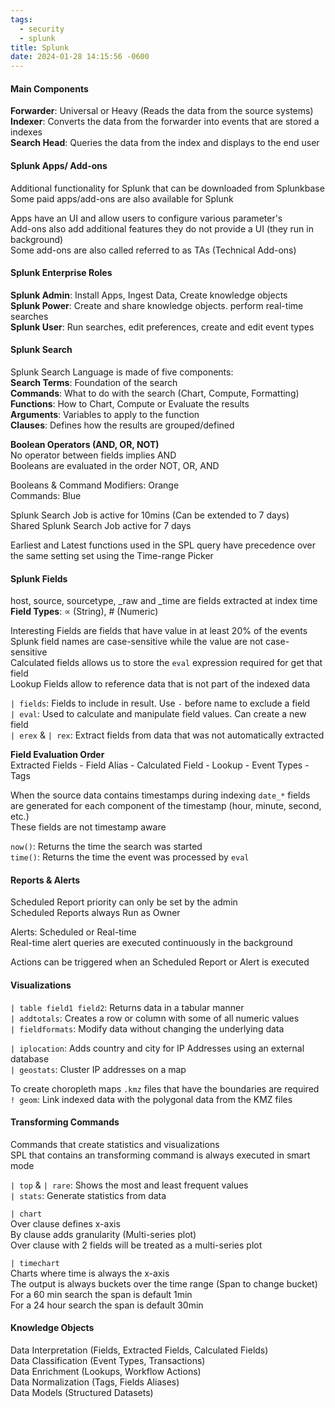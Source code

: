 ```yaml
---
tags:
  - security
  - splunk
title: Splunk
date: 2024-01-28 14:15:56 -0600
---
```


#### Main Components
**Forwarder**: Universal or Heavy (Reads the data from the source systems)  
**Indexer**: Converts the data from the forwarder into events that are stored a indexes    
**Search Head**: Queries the data from the index and displays to the end user

#### Splunk Apps/ Add-ons
Additional functionality for Splunk that can be downloaded from Splunkbase   
Some paid apps/add-ons are also available for Splunk

Apps have an UI and allow users to configure various parameter's    
Add-ons also add additional features they do not provide a UI (they run in background)  
Some add-ons are also called referred to as TAs (Technical Add-ons)

#### Splunk Enterprise Roles  

**Splunk Admin**: Install Apps, Ingest Data, Create knowledge objects  
**Splunk Power**: Create and share knowledge objects. perform real-time searches  
**Splunk User**: Run searches, edit preferences, create and edit event types

#### Splunk Search

Splunk Search Language is made of five components:  
**Search Terms**: Foundation of the search  
**Commands**: What to do with the search (Chart, Compute, Formatting)  
**Functions**: How to Chart, Compute or Evaluate the results  
**Arguments**: Variables to apply to the function  
**Clauses**: Defines how the results are grouped/defined

**Boolean Operators (AND, OR, NOT)**    
No operator between fields implies AND  
Booleans are evaluated in the order NOT, OR, AND  

Booleans & Command Modifiers: Orange  
Commands: Blue

Splunk Search Job is active for 10mins (Can be extended to 7 days)  
Shared Splunk Search Job active for 7 days

Earliest and Latest functions used in the SPL query have precedence over the same setting set using the Time-range Picker 

#### Splunk Fields

host, source, sourcetype, \_raw and \_time are fields extracted at index time  
**Field Types**: ∝ (String), # (Numeric)

Interesting Fields are fields that have value in at least 20% of the events  
Splunk field names are case-sensitive while the value are not case-sensitive  
Calculated fields allows us to store the `eval` expression required for get that field  
Lookup Fields allow to reference data that is not part of the indexed data  

`| fields`: Fields to include in result. Use `-` before name to exclude a field  
`| eval`: Used to calculate and manipulate field values. Can create a new field  
`| erex` & `| rex`: Extract fields from data that was not automatically extracted

**Field Evaluation Order**  
Extracted Fields - Field Alias - Calculated Field - Lookup - Event Types - Tags

When the source data contains timestamps during indexing `date_*` fields are generated for each component of the timestamp (hour, minute, second, etc.)  
These fields are not timestamp aware  

`now()`: Returns the time the search was started  
`time()`: Returns the time the event was processed by `eval`

#### Reports & Alerts

Scheduled Report priority can only be set by the admin  
Scheduled Reports always Run as Owner

Alerts: Scheduled or Real-time  
Real-time alert queries are executed continuously in the background   

Actions can be triggered when an Scheduled Report or Alert is executed  

#### Visualizations

`| table field1 field2`: Returns data in a tabular manner  
`| addtotals`: Creates a row or column with some of all numeric values  
`| fieldformats`: Modify data without changing the underlying data  

`| iplocation`: Adds country and city for IP Addresses using an external database  
`| geostats`: Cluster IP addresses on a map

To create choropleth maps `.kmz` files that have the boundaries are required  
`! geom`: Link indexed data with the polygonal data from the KMZ files

#### Transforming Commands

Commands that create statistics and visualizations  
SPL that contains an transforming command is always executed in smart mode  

`| top` & `| rare`: Shows the most and least frequent values  
`| stats`: Generate statistics from data  

`| chart`  
Over clause defines x-axis  
By clause adds granularity (Multi-series plot)  
Over clause with 2 fields will be treated as a multi-series plot

`| timechart`  
Charts where time is always the x-axis  
The output is always buckets over the time range (Span to change bucket)    
For a 60 min search the span is default 1min  
For a 24 hour search the span is default 30min

#### Knowledge Objects

Data Interpretation (Fields, Extracted Fields, Calculated Fields)  
Data Classification (Event Types, Transactions)  
Data Enrichment (Lookups, Workflow Actions)  
Data Normalization (Tags, Fields Aliases)  
Data Models (Structured Datasets)
